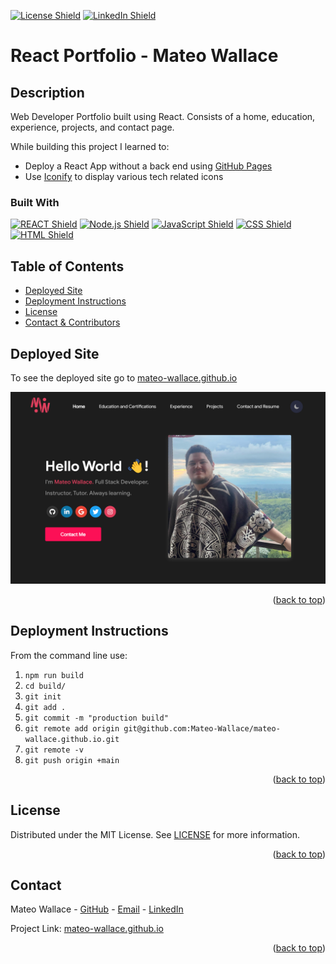 <p id="readme-top"></p>

[![License Shield](https://img.shields.io/badge/License-MIT-success?style=for-the-badge)](./LICENSE) [![LinkedIn Shield](https://img.shields.io/badge/LinkedIn-555555?style=for-the-badge&logo=linkedin)](https://www.linkedin.com/in/mateo-wallace/)

<!-- TITLE -->

# React Portfolio - Mateo Wallace

<!-- DESCRIPTION -->

## Description

Web Developer Portfolio built using React. Consists of a home, education, experience, projects, and contact page.

While building this project I learned to:

- Deploy a React App without a back end using [GitHub Pages](https://create-react-app.dev/docs/deployment/#github-pages)
- Use [Iconify](https://iconify.design/) to display various tech related icons

<!-- BUILT WITH -->

### Built With

[![REACT Shield](https://img.shields.io/badge/React-222222?&style=for-the-badge&logo=react)](https://reactjs.org/) [![Node.js Shield](https://img.shields.io/badge/Node.js-339933?&style=for-the-badge&logo=node.js&logoColor=white)](https://nodejs.org/en/) [![JavaScript Shield](https://img.shields.io/badge/JavaScript-F7DF1E?&style=for-the-badge&logo=javascript&logoColor=272727)](https://developer.mozilla.org/en-US/docs/Web/JavaScript) [![CSS Shield](https://img.shields.io/badge/CSS-1572B6?&style=for-the-badge&logo=css3&logoColor=white)](https://developer.mozilla.org/en-US/docs/Web/CSS) [![HTML Shield](https://img.shields.io/badge/HTML5-E34F26?&style=for-the-badge&logo=html5&logoColor=white)](https://developer.mozilla.org/en-US/docs/Glossary/HTML5)

<!-- TABLE OF CONTENTS -->

## Table of Contents

- [Deployed Site](#deployed-site)
- [Deployment Instructions](#deployment-instructions)
- [License](#license)
- [Contact & Contributors](#contact)

<!-- DEPLOYED SITE -->

## Deployed Site

To see the deployed site go to [mateo-wallace.github.io](https://mateo-wallace.github.io/)

![example of what the deployed portfolio looks like](./src/assests/images/deployed.png)

<p align="right">(<a href="#readme-top">back to top</a>)</p>

<!-- DEPLOYMENT INSTRUCTIONS -->

## Deployment Instructions

From the command line use:

1. `npm run build`
1. `cd build/`
1. `git init`
1. `git add .`
1. `git commit -m "production build"`
1. `git remote add origin git@github.com:Mateo-Wallace/mateo-wallace.github.io.git`
1. `git remote -v`
1. `git push origin +main`

<p align="right">(<a href="#readme-top">back to top</a>)</p>

<!-- LICENSE -->

## License

Distributed under the MIT License. See [LICENSE](./LICENSE) for more information.

<p align="right">(<a href="#readme-top">back to top</a>)</p>

<!-- CONTACT -->

## Contact

Mateo Wallace - [GitHub](https://github.com/Mateo-Wallace) - [Email](mailto:mateo.t.wallace@gmail.com) - [LinkedIn](https://www.linkedin.com/in/mateo-wallace/)

Project Link: [mateo-wallace.github.io](https://mateo-wallace.github.io/)

<p align="right">(<a href="#readme-top">back to top</a>)</p>
